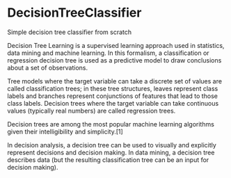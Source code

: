 # DecisionTreeClassifier

Simple decision tree classifier from scratch

Decision Tree Learning is a supervised learning approach used in statistics, data mining and machine learning. In this formalism, a classification or regression decision tree is used as a predictive model to draw conclusions about a set of observations.

Tree models where the target variable can take a discrete set of values are called classification trees; in these tree structures, leaves represent class labels and branches represent conjunctions of features that lead to those class labels. Decision trees where the target variable can take continuous values (typically real numbers) are called regression trees.

Decision trees are among the most popular machine learning algorithms given their intelligibility and simplicity.[1]

In decision analysis, a decision tree can be used to visually and explicitly represent decisions and decision making. In data mining, a decision tree describes data (but the resulting classification tree can be an input for decision making).

